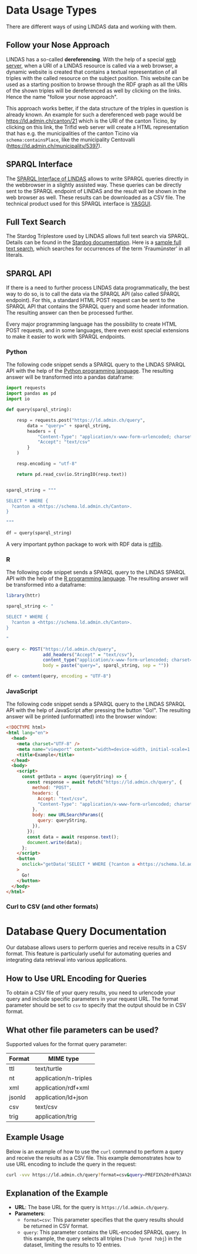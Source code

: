 # Data Usage Types

There are different ways of using LINDAS data and working with them.

## Follow your Nose Approach

LINDAS has a so-called **dereferencing**. With the help of a special [web server](https://zazuko.com/products/trifid/), when a URI of a LINDAS resource is called via a web browser, a dynamic website is created that contains a textual representation of all triples with the called resource on the subject position. This website can be used as a starting position to browse through the RDF graph as all the URIs of the shown triples will be dereferenced as well by clicking on the links. Hence the name "follow your nose approach".

This approach works better, if the data structure of the triples in question is already known. An example for such a dereferenced web page would be https://ld.admin.ch/canton/21 which is the URI of the canton Ticino, by clicking on this link, the Trifid web server will create a HTML representation that has e.g. the municipalities of the canton Ticino via `schema:containsPlace`, like the municipality Centovalli (https://ld.admin.ch/municipality/5397).

## SPARQL Interface

The [SPARQL Interface of LINDAS](/sparql) allows to write SPARQL queries directly in the webbrowser in a slightly assisted way. These queries can be directly sent to the SPARQL endpoint of LINDAS and the result will be shown in the web browser as well. These results can be downloaded as a CSV file. The technical product used for this SPARQL interface is [YASGUI](https://triply.cc/docs/yasgui-api/).

## Full Text Search

The Stardog Triplestore used by LINDAS allows full text search via SPARQL. Details can be found in the [Stardog documentation](https://docs.stardog.com/query-stardog/full-text-search#integration-with-sparql). Here is a [sample full text search](<https://ld.admin.ch/sparql/#query=SELECT%20DISTINCT%20%3Fs%20%3Fp%20%3Fl%0AWHERE%20%7B%0A%20%20%3Fs%20%3Fp%20%3Fl.%0A%20%20(%3Fl%20%3Fscore)%20%3Ctag%3Astardog%3Aapi%3Aproperty%3AtextMatch%3E%20'Fraum%C3%BCnster'.%20%0A%7D%0A&endpoint=https%3A%2F%2Fld.admin.ch%2Fquery&requestMethod=POST&tabTitle=Query%205&headers=%7B%7D&contentTypeConstruct=text%2Fturtle&contentTypeSelect=application%2Fsparql-results%2Bjson&outputFormat=table>), which searches for occurrences of the term 'Fraumünster' in all literals.

## SPARQL API

If there is a need to further process LINDAS data programmatically, the best way to do so, is to call the data via the SPARQL API (also called SPARQL endpoint). For this, a standard HTML POST request can be sent to the SPARQL API that contains the SPARQL query and some header information. The resulting answer can then be processed further.

Every major programming language has the possibility to create HTML POST requests, and in some languages, there even exist special extensions to make it easier to work with SPARQL endpoints.

### Python

The following code snippet sends a SPARQL query to the LINDAS SPARQL API with the help of the [Python programming language](https://www.python.org/). The resulting answer will be transformed into a pandas dataframe:

```python
import requests
import pandas as pd
import io

def query(sparql_string):

    resp = requests.post("https://ld.admin.ch/query",
        data = "query=" + sparql_string,
        headers = {
            "Content-Type": "application/x-www-form-urlencoded; charset=utf-8",
            "Accept": "text/csv"
        }
    )

    resp.encoding = "utf-8"

    return pd.read_csv(io.StringIO(resp.text))


sparql_string = """

SELECT * WHERE {
  ?canton a <https://schema.ld.admin.ch/Canton>.
}

"""

df = query(sparql_string)
```

A very important python package to work with RDF data is [rdflib](https://rdflib.readthedocs.io/en/stable/).

### R

The following code snippet sends a SPARQL query to the LINDAS SPARQL API with the help of the [R programming language](https://www.r-project.org/). The resulting answer will be transformed into a dataframe:

```r
library(httr)

sparql_string <- "

SELECT * WHERE {
  ?canton a <https://schema.ld.admin.ch/Canton>.
}

"

query <- POST("https://ld.admin.ch/query",
              add_headers("Accept" = "text/csv"),
              content_type("application/x-www-form-urlencoded; charset=UTF-8"),
              body = paste("query=", sparql_string, sep = ""))

df <- content(query, encoding = "UTF-8")
```

### JavaScript

The following code snippet sends a SPARQL query to the LINDAS SPARQL API with the help of JavaScript after pressing the button "Go!".
The resulting answer will be printed (unformatted) into the browser window:

```html
<!DOCTYPE html>
<html lang="en">
  <head>
    <meta charset="UTF-8" />
    <meta name="viewport" content="width=device-width, initial-scale=1.0" />
    <title>Example</title>
  </head>
  <body>
    <script>
      const getData = async (queryString) => {
        const response = await fetch("https://ld.admin.ch/query", {
          method: "POST",
          headers: {
            Accept: "text/csv",
            "Content-Type": "application/x-www-form-urlencoded; charset=UTF-8",
          },
          body: new URLSearchParams({
            query: queryString,
          }),
        });
        const data = await response.text();
        document.write(data);
      };
    </script>
    <button
      onclick="getData('SELECT * WHERE {?canton a <https://schema.ld.admin.ch/Canton>}')"
    >
      Go!
    </button>
  </body>
</html>
```

### Curl to CSV (and other formats)

# Database Query Documentation

Our database allows users to perform queries and receive results in a CSV format.
This feature is particularly useful for automating queries and integrating data retrieval into various applications.

## How to Use URL Encoding for Queries

To obtain a CSV file of your query results, you need to urlencode your query and include specific parameters in your request URL.
The format parameter should be set to `csv` to specify that the output should be in CSV format.

## What other file parameters can be used?

Supported values for the format query parameter:

| Format | MIME type             |
| ------ | --------------------- |
| ttl    | text/turtle           |
| nt     | application/n-triples |
| xml    | application/rdf+xml   |
| jsonld | application/ld+json   |
| csv    | text/csv              |
| trig   | application/trig      |

## Example Usage

Below is an example of how to use the `curl` command to perform a query and receive the results as a CSV file.
This example demonstrates how to use URL encoding to include the query in the request:

```sh
curl -vvv https://ld.admin.ch/query?format=csv&query=PREFIX%20rdf%3A%20%3Chttp%3A%2F%2Fwww.w3.org%2F1999%2F02%2F22-rdf-syntax-ns%23%3E%0APREFIX%20rdfs%3A%20%3Chttp%3A%2F%2Fwww.w3.org%2F2000%2F01%2Frdf-schema%23%3E%0ASELECT%20%2A%20WHERE%20%7B%0A%20%20%3Fsub%20%3Fpred%20%3Fobj%20.%0A%7D%20LIMIT%2010
```

## Explanation of the Example

- **URL**: The base URL for the query is `https://ld.admin.ch/query`.
- **Parameters**:
  - `format=csv`: This parameter specifies that the query results should be returned in CSV format.
  - `query`: This parameter contains the URL-encoded SPARQL query. In this example, the query selects all triples (`?sub ?pred ?obj`) in the dataset, limiting the results to 10 entries.
